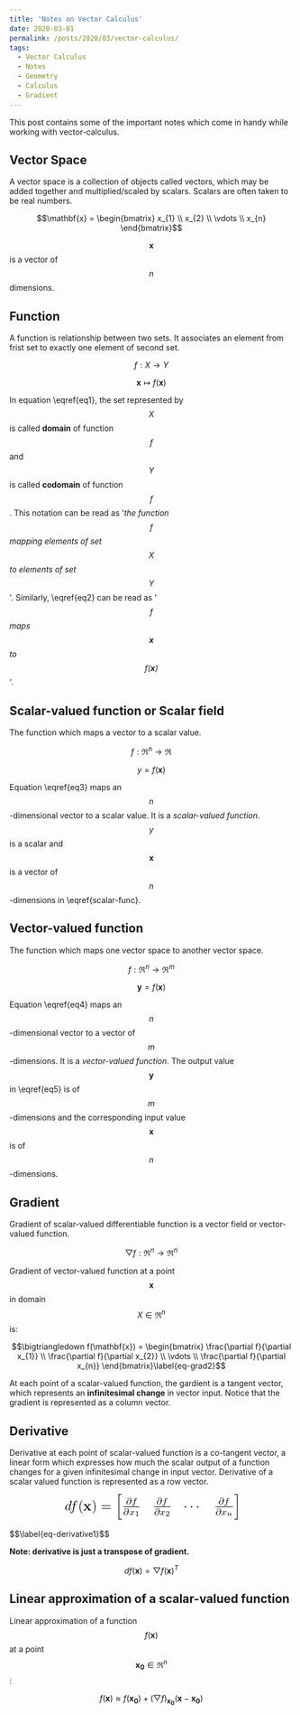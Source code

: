 ```yaml
---
title: 'Notes on Vector Calculus'
date: 2020-03-01
permalink: /posts/2020/03/vector-calculus/
tags:
  - Vector Calculus
  - Notes
  - Geometry
  - Calculus
  - Gradient
---
```


This post contains some of the important notes which come in handy while working with vector-calculus.


## Vector Space
A vector space is a collection of objects called vectors, which may be added together and multiplied/scaled by scalars. Scalars are often taken to be real numbers.

$$\mathbf{x} =  \begin{bmatrix}
 x_{1} \\ 
x_{2} \\ 
\vdots \\
x_{n}
\end{bmatrix}$$

$$\mathbf{x}$$ is a vector of $$n$$ dimensions.

## Function
A function is relationship between two sets. It associates an element from frist set to exactly one element of second set.

$$f: \mathit{X} \rightarrow \mathit{Y} \label{eq1}$$

$$\mathbf{x} \mapsto	f(\mathbf{x}) \label{eq2}$$

In equation \eqref{eq1}, the set represented by $$\mathit{X}$$ is called **domain** of function $$f$$ and $$\mathit{Y}$$ is called **codomain** of function $$f$$. This notation can be read as '*the function $$f$$ mapping elements of set $$\mathit{X}$$ to elements of set $$\mathit{Y}$$*'. Similarly, \eqref{eq2} can be read as '*$$f$$ maps $$\mathbf{x}$$ to $$f(\mathbf{x})$$*'.

## Scalar-valued function or Scalar field
The function which maps a vector to a scalar value.

$$f:\Re^n \rightarrow \Re \label{eq3}$$

$$ y = f(\mathbf{x}) \label{scalar-func}$$

Equation \eqref{eq3} maps an $$n$$-dimensional vector to a scalar value. It is a *scalar-valued function*. $$y$$ is a scalar and $$\mathbf{x}$$ is a vector of $$n$$-dimensions in \eqref{scalar-func}.

## Vector-valued function
The function which maps one vector space to another vector space.

$$f: \Re^n \rightarrow \Re^m \label{eq4}$$

$$ \mathbf{y} = f(\mathbf{x}) \label{eq5}$$

Equation \eqref{eq4} maps an $$n$$-dimensional vector to a vector of $$m$$-dimensions. It is a *vector-valued function*. The output value $$\mathbf{y}$$ in \eqref{eq5} is of $$m$$-dimensions and the corresponding input value $$\mathbf{x}$$ is of $$n$$-dimensions.

## Gradient
Gradient of scalar-valued differentiable function is a vector field or vector-valued function.

$$\bigtriangledown f: \Re^n \rightarrow \Re^n \label{eq-grad1}$$

Gradient of vector-valued function at a point $$\mathbf{x}$$ in domain $$\mathit{X} \in \Re^n$$ is:

$$\bigtriangledown f(\mathbf{x}) =  \begin{bmatrix}
\frac{\partial f}{\partial x_{1}} \\ 
\frac{\partial f}{\partial x_{2}} \\ 
\vdots \\
\frac{\partial f}{\partial x_{n}}
\end{bmatrix}\label{eq-grad2}$$

At each point of a scalar-valued function, the gardient is a tangent vector, which represents an **infinitesimal change** in vector input. Notice that the gradient is represented as a column vector.

## Derivative

Derivative at each point of scalar-valued function is a co-tangent vector, a linear form which expresses how much the scalar output of a function changes for a given infinitesimal change in input vector. Derivative of a scalar valued function is represented as a row vector.

<p style="text-align:center;"><img src="/images/vector_calculus/derivative_f.png" alt="derivative of f"/></p> $$\label{eq-derivative1}$$


**Note: derivative is just a transpose of gradient.**

$$df(\mathbf{x}) = \bigtriangledown f(\mathbf{x})^{T} \label{eq-derivative2}$$


## Linear approximation of a scalar-valued function

Linear approximation of a function $$f(\mathbf{x})$$ at a point $$\mathbf{x_{0}} \in \Re^{n}$$:

$$f(\mathbf{x}) \approx f(\mathbf{x_0}) + (\bigtriangledown f)_{\mathbf{x_0}} (\mathbf{x} - \mathbf{x_0})$$







